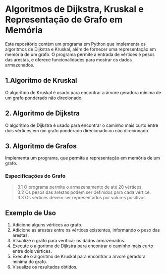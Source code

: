 # Algoritmos de Dijkstra, Kruskal e Representação de Grafo em Memória
Este repositório contém um programa em Python que implementa os algoritmos de Dijkstra e Kruskal, além de fornecer uma representação em memória de um grafo. O programa permite a entrada de vértices e pesos das arestas, e oferece funcionalidades para mostrar os dados armazenados.

## 1.Algoritmo de Kruskal
O algoritmo de Kruskal é usado para encontrar a árvore geradora mínima de um grafo ponderado não direcionado.

## 2. Algoritmo de Dijkstra
O algoritmo de Dijkstra é usado para encontrar o caminho mais curto entre dois vértices em um grafo ponderado direcionado ou não direcionado.<br>

## 3. Algoritmo de Grafos
Implementa um programa, que permita a representação em memória de um grafo. <br>

### Especificações do Grafo
>3.1 O programa permite o armazenamento de até 20 vértices.<br>
>3.2 Os pesos das arestas podem ser definidos para cada vértice.<br>
>3.3 Os vértices devem ser representados por valores positivos

## Exemplo de Uso
1. Adicione alguns vértices ao grafo.
2. Adicione as arestas entre os vértices existentes, informando o peso das arestas.
3. Visualize o grafo para verificar os dados armazenados.
4. Execute o algoritmo de Dijkstra para encontrar o caminho mais curto entre dois vértices.
5. Execute o algoritmo de Kruskal para encontrar a árvore geradora mínima do grafo.
6. Visualize os resultados obtidos.
